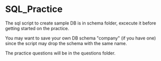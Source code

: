 # SQL_Practice

The sql script to create sample DB is in schema folder, excecute it before getting started on the practice.

You may want to save your own DB schema "company" (if you have one) since the script may drop the schema with the same name.

The practice questions will be in the questions folder. 